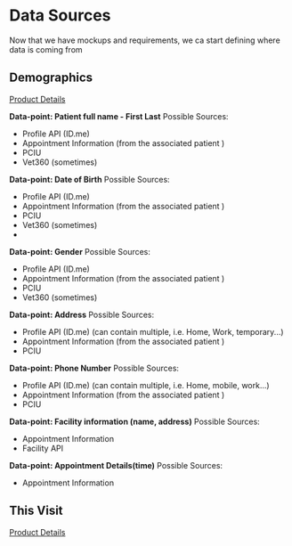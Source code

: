 # Data Sources

Now that we have mockups and requirements, we ca start defining where data is coming from 

## Demographics

[Product Details](https://github.com/department-of-veterans-affairs/va.gov-team/blob/master/products/health-care/questionnaire/product/features/demographics.md)


**Data-point: Patient full name - First Last**
Possible Sources: 
  - Profile API (ID.me)
  - Appointment Information (from the associated patient )
  - PCIU
  - Vet360 (sometimes)

**Data-point: Date of Birth**
Possible Sources: 
  - Profile API (ID.me)
  - Appointment Information (from the associated patient )
  - PCIU
  - Vet360 (sometimes)
- 

**Data-point: Gender**
Possible Sources: 
  - Profile API (ID.me)
  - Appointment Information (from the associated patient )
  - PCIU
  - Vet360 (sometimes)
  

**Data-point: Address**
Possible Sources: 
  - Profile API (ID.me) (can contain multiple, i.e. Home, Work, temporary...)
  - Appointment Information (from the associated patient )
  - PCIU

**Data-point: Phone Number**
Possible Sources: 
  - Profile API (ID.me) (can contain multiple, i.e. Home, mobile, work...)
  - Appointment Information (from the associated patient )
  - PCIU


**Data-point: Facility information (name, address)**
Possible Sources: 
  - Appointment Information
  - Facility API 



**Data-point: Appointment Details(time)**
Possible Sources: 
  - Appointment Information



## This Visit

[Product Details](https://github.com/department-of-veterans-affairs/va.gov-team/blob/master/products/health-care/questionnaire/product/features/this-visit.md)


